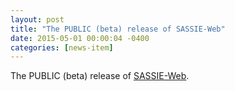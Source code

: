 ```yaml
---
layout: post
title: "The PUBLIC (beta) release of SASSIE-Web"
date: 2015-05-01 00:00:04 -0400
categories: [news-item]
---
```

The PUBLIC (beta) release of [SASSIE-Web](/software.md).
